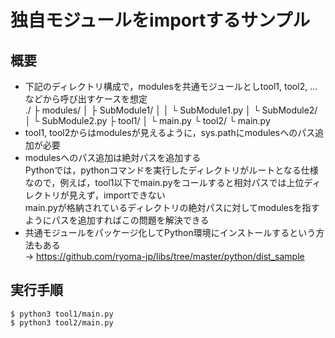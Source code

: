 # 独自モジュールをimportするサンプル

## 概要

* 下記のディレクトリ構成で，modulesを共通モジュールとしtool1, tool2, ... などから呼び出すケースを想定  
		./
		  ├ modules/
		  │   ├ SubModule1/
		  │   │   └ SubModule1.py
		  │   └ SubModule2/
		  │       └ SubModule2.py
		  ├ tool1/
		  │   └ main.py
		  └ tool2/
		       └ main.py
* tool1, tool2からはmodulesが見えるように，sys.pathにmodulesへのパス追加が必要  
* modulesへのパス追加は絶対パスを追加する  
Pythonでは，pythonコマンドを実行したディレクトリがルートとなる仕様なので，例えば，tool1以下でmain.pyをコールすると相対パスでは上位ディレクトリが見えず，importできない  
main.pyが格納されているディレクトリの絶対パスに対してmodulesを指すようにパスを追加すればこの問題を解決できる  
* 共通モジュールをパッケージ化してPython環境にインストールするという方法もある  
→ https://github.com/ryoma-jp/libs/tree/master/python/dist_sample

## 実行手順

	$ python3 tool1/main.py
	$ python3 tool2/main.py

